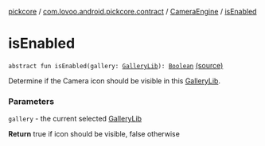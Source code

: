 [pickcore](../../index.md) / [com.lovoo.android.pickcore.contract](../index.md) / [CameraEngine](index.md) / [isEnabled](./is-enabled.md)

# isEnabled

`abstract fun isEnabled(gallery: `[`GalleryLib`](../../com.lovoo.android.pickcore.model/-gallery-lib/index.md)`): `[`Boolean`](https://kotlinlang.org/api/latest/jvm/stdlib/kotlin/-boolean/index.html) [(source)](https://github.com/lovoo/android-pickpic/blob/master/pickcore/src/main/kotlin/com/lovoo/android/pickcore/contract/CameraEngine.kt#L16)

Determine if the Camera icon should be visible in this [GalleryLib](../../com.lovoo.android.pickcore.model/-gallery-lib/index.md).

### Parameters

`gallery` - the current selected [GalleryLib](../../com.lovoo.android.pickcore.model/-gallery-lib/index.md)

**Return**
true if icon should be visible, false otherwise

